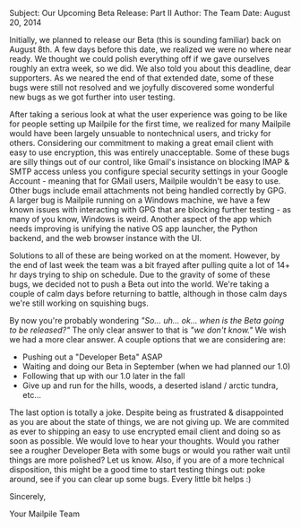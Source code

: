 Subject: Our Upcoming Beta Release: Part II
Author: The Team
Date: August 20, 2014

Initially, we planned to release our Beta (this is sounding familiar) back on August 8th. A few days before this date, we realized we were no where near ready. We thought we could polish everything off if we gave ourselves roughly an extra week, so we did. We also told you about this deadline, dear supporters. As we neared the end of that extended date, some of these bugs were still not resolved and we joyfully discovered some wonderful new bugs as we got further into user testing.

After taking a serious look at what the user experience was going to be like for people setting up Mailpile for the first time, we realized for many Mailpile would have been largely unsuable to nontechnical users, and tricky for others.  Considering our commitment to making a great email client with easy to use encryption, this was  entirely unacceptable. Some of these bugs are silly things out of our control, like Gmail's insistance on blocking IMAP & SMTP access unless you configure special security settings in your Google Account - meaning that for GMail users, Mailpile wouldn't be easy to use. Other bugs include email attachments not being handled correctly by GPG. A larger bug is Mailpile running on a Windows machine, we have a few known issues with interacting with GPG that are blocking further testing - as many of you know, Windows is weird. Another aspect of the app which needs improving is unifying the native OS app launcher, the Python backend, and the web browser instance with the UI.

Solutions to all of these are being worked on at the moment. However, by the end of last week the team was a bit frayed after pulling quite a lot of 14+ hr days trying to ship on schedule. Due to the gravity of some of these bugs, we decided not to push a Beta out into the world. We're taking a couple of calm days before returning to battle, although in those calm days we're still working on squishing bugs.

By now you're probably wondering *"So... uh... ok... when is the Beta going to be released?"* The only clear answer to that is *"we don't know."*  We wish we had a more clear answer. A couple options that we are considering are:

<ul class="square">
 <li>Pushing out a "Developer Beta" ASAP</li>
 <li>Waiting and doing our Beta in September (when we had planned our 1.0)</li>
 <li>Following that up with our 1.0 later in the fall</li>
 <li>Give up and run for the hills, woods, a deserted island / arctic tundra, etc...</li>
</ul>

The last option is totally a joke. Despite being as frustrated & disappointed as you are about the state of things, we are not giving up. We are commited as ever to shipping an easy to use encrypted email client and doing so as soon as possible. We would love to hear your thoughts. Would you rather see a rougher Developer Beta with some bugs or would you rather wait until things are more polished? Let us know. Also, if you are of a more technical disposition, this might be a good time to start testing things out: poke around, see if you can clear up some bugs. Every little bit helps :)

Sincerely,

Your Mailpile Team